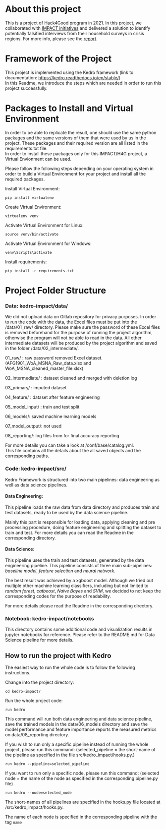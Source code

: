 # About this project
This is a project of [Hack4Good](https://analytics-club.org/wordpress/hack4good/) program in 2021. In this project, we collaborated with [IMPACT initiatives](https://www.impact-initiatives.org/) and delivered a solution to identify potentially falsified interviews from their household surveys in crisis regions. For more info, please see the [report](https://github.com/RoseYuan/IMPACT/blob/master/Report.pdf).

# Framework of the Project
This project is implemented using the Kedro framework (link to documentation: https://kedro.readthedocs.io/en/stable/)  
In this Readme, we introduce the steps which are needed in order to run this project successfully. 
  
# Packages to Install and Virtual Environment
In order to be able to replicate the result, one should use the same python packages and the same versions of them that were used by us in the project. These packages and their required version are all listed in the requirements.txt file.   
In order to install these packages only for this IMPACT/H4G project, a Virtual Envionment can be used.  

Please follow the following steps depending on your operating system in order to build a Virtual Environment for your project and install all the required packages.  

Install Virtual Environment:

`pip install virtualenv`

Create Virtual Environment:

`virtualenv venv`

Activate Virtual Environment for Linux:

`source venv/bin/activate`

Activate Virtual Environment for Windows:

`venv\Scripts\activate`

Install requirements:

`pip install -r requirements.txt`


# Project Folder Structure

### Data: kedro-impact/data/

We did not upload data on Gitlab repository for privacy purposes. In order to run the code with the data, the Excel files must be put into the /data/01_raw/ directory. Please make sure the password of these Excel files is removed beforehand for the purpose of running the project algorithm, otherwise the program will not be able to read in the data.
All other intermediate datasets will be produced by the project algorithm and saved in the folder /data/02_intermediate/.

01_raw/ : raw password removed Excel dataset. (AFG1901_WoA_MSNA_Raw_data.xlsx and WoA_MSNA_cleaned_master_file.xlsx)

02_intermediate/ : dataset cleaned and merged with deletion log

03_primary/ : imputed dataset

04_feature/ : dataset after feature engineering

05_model_input/ : train and test split

06_models/: saved machine learning models

07_model_output/: not used

08_reporting/: log files from for final accuracy reporting

For more details you can take a look at /conf/base/catalog.yml.   
This file contains all the details about the all saved objects and the corresponding paths.

### Code: kedro-impact/src/

Kedro Framework is structured into two main pipelines: data engineering as well as data science pipelines. 

#### Data Engineering: 

This pipeline loads the raw data from data directory and produces train and test datasets, 
ready to be used by the data science pipeline.

Mainly this part is responsible for loading data, applying cleaning and pre processing procedure, 
doing feature engineering and splitting the dataset to train and test. For more details you can read the Readme in the corresponding directory.

#### Data Science:
 
This pipeline uses the train and test datasets, generated by the data engineering pipeline. This pipeline consists of three main sub-pipelines: 
_baseline model_, _feature selection_ and _neural network_. 
 
The best result was achieved by a xgboost model. Although we tried out multiple other machine learning classifiers, including but not limited to _random forest_, _catboost_, _Naive Bayes_ and _SVM_, we decided to not keep the corresponding codes for the purpose of readability. 
 
For more details please read the Readme in the corresponding directory.

### Notebook: kedro-impact/notebooks 

This directory contains some additional code and visualization results in jupyter notebooks for reference. Please refer to the README.md for Data Science pipeline for more details.

## How to run the project with Kedro

The easiest way to run the whole code is to follow the following instructions.

Change into the project directory:

`cd kedro-impact/` 

Run the whole project code: 

`run kedro`

This command will run both data engineering and data science pipeline, save the trained models in the data/06_models directory and save the model performance and feature importance reports the measured metrics on data/08_reporting directory. 

If you wish to run only a specific pipeline instead of running the whole project, please run this command:
(selected_pipeline = the short-name of the pipeline as specified in the file src/kedro_impact/hooks.py.) 

`run kedro --pipeline=selected_pipeline`

If you want to run only a specific node, please run this command: 
(selected node = the name of the node as specified in the corresponding pipeline.py file)

`run kedro --node=selected_node`


The short-names of all pipelines are specified in the hooks.py file located at /src/kedro_impact/hooks.py.

The name of each node is specified in the corresponding pipeline with the tag `name`
 





